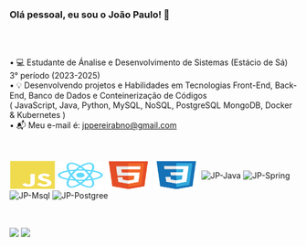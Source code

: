 ### Olá pessoal, eu sou o João Paulo! 👋

<br>
<br>

• 💻 Estudante de Ánalise e Desenvolvimento de Sistemas (Estácio de Sá) 3° período (2023-2025)<br>
• 💡 Desenvolvendo projetos e Habilidades em Tecnologias Front-End, Back-End, Banco de Dados e Conteinerização de Códigos <br> ( JavaScript, Java, Python, MySQL, NoSQL, PostgreSQL MongoDB, Docker & Kubernetes )<br>
• 📬 Meu e-mail é: jppereirabno@gmail.com
<br>
<br>


<div style="display: inline_block"><br>
  <img align="center" alt="JP-Js" height="50" width="80" src="https://raw.githubusercontent.com/devicons/devicon/master/icons/javascript/javascript-plain.svg">
  <img align="center" alt="JP-React" height="50" width="80" src="https://raw.githubusercontent.com/devicons/devicon/master/icons/react/react-original.svg">
  <img align="center" alt="JP-HTML" height="50" width="80" src="https://raw.githubusercontent.com/devicons/devicon/master/icons/html5/html5-original.svg">
  <img align="center" alt="JP-CSS" height="50" width="80" src="https://raw.githubusercontent.com/devicons/devicon/master/icons/css3/css3-original.svg">
  <img align="center" alt="JP-Java" height="50" width="80" src="https://cdn.jsdelivr.net/gh/devicons/devicon/icons/java/java-original.svg">
   <img align="center" alt="JP-Spring" height="50" width="80" src="https://cdn.jsdelivr.net/gh/devicons/devicon/icons/spring/spring-original-wordmark.svg" />
  <img align="center" alt="JP-Msql" height="50" width="80" src="https://cdn.jsdelivr.net/gh/devicons/devicon/icons/mysql/mysql-original-wordmark.svg">
  <img align="center" alt="JP-Postgree" height="50" width="80" src="https://cdn.jsdelivr.net/gh/devicons/devicon/icons/postgresql/postgresql-original-wordmark.svg">
</div>

  <br>
  <br>
  
  <div> 
   <p></p>
  <a href = "mailto:jppereirabno@gmail.com"><img src="https://img.shields.io/badge/-Gmail-%23333?style=for-the-badge&logo=gmail&logoColor=white" target="_blank"></a>
  <a href="https://www.linkedin.com/in/jo%C3%A3o-paulo-pereira-da-silva-365910257/" target="_blank"><img src="https://img.shields.io/badge/-LinkedIn-%230077B5?style=for-the-badge&logo=linkedin&logoColor=white" target="_blank"></a> 
